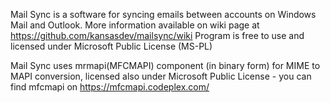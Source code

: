 Mail Sync is a software for syncing emails between accounts on Windows Mail and Outlook.
More information available on wiki page at https://github.com/kansasdev/mailsync/wiki
Program is free to use and licensed under Microsoft Public License (MS-PL)

Mail Sync uses mrmapi(MFCMAPI) component (in binary form) for MIME to MAPI conversion,
licensed also under Microsoft Public License - you can find mfcmapi on https://mfcmapi.codeplex.com/

